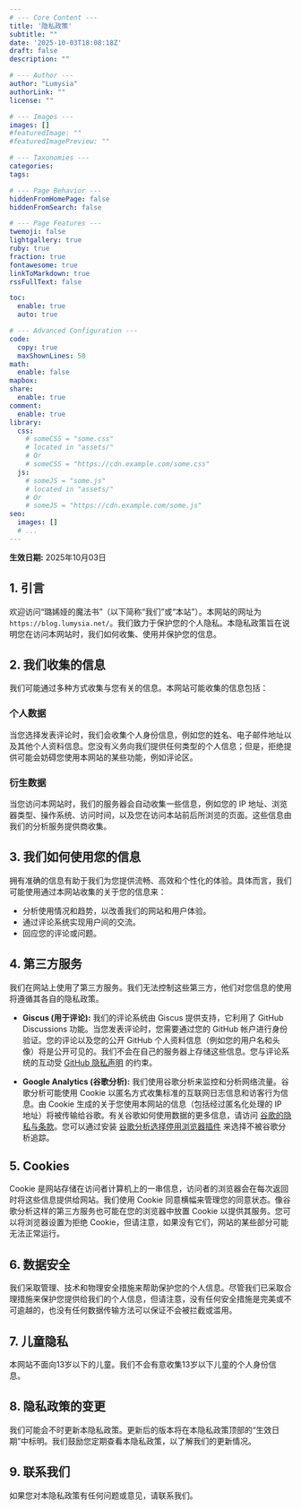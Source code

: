 ```yaml
---
# --- Core Content ---
title: '隐私政策'
subtitle: ""
date: '2025-10-03T18:08:18Z'
draft: false
description: ""

# --- Author ---
author: "Lumysia"
authorLink: ""
license: ""

# --- Images ---
images: []
#featuredImage: ""
#featuredImagePreview: ""

# --- Taxonomies ---
categories:
tags:

# --- Page Behavior ---
hiddenFromHomePage: false
hiddenFromSearch: false

# --- Page Features ---
twemoji: false
lightgallery: true
ruby: true
fraction: true
fontawesome: true
linkToMarkdown: true
rssFullText: false

toc:
  enable: true
  auto: true

# --- Advanced Configuration ---
code:
  copy: true
  maxShownLines: 50
math:
  enable: false
mapbox:
share:
  enable: true
comment:
  enable: true
library:
  css:
    # someCSS = "some.css"
    # located in "assets/"
    # Or
    # someCSS = "https://cdn.example.com/some.css"
  js:
    # someJS = "some.js"
    # located in "assets/"
    # Or
    # someJS = "https://cdn.example.com/some.js"
seo:
  images: []
  # ...
---
```


**生效日期:** 2025年10月03日

## 1. 引言

欢迎访问“璐㛓娅的魔法书”（以下简称“我们”或“本站”）。本网站的网址为 `https://blog.lumysia.net/`。我们致力于保护您的个人隐私。本隐私政策旨在说明您在访问本网站时，我们如何收集、使用并保护您的信息。

## 2. 我们收集的信息

我们可能通过多种方式收集与您有关的信息。本网站可能收集的信息包括：

### 个人数据

当您选择发表评论时，我们会收集个人身份信息，例如您的姓名、电子邮件地址以及其他个人资料信息。您没有义务向我们提供任何类型的个人信息；但是，拒绝提供可能会妨碍您使用本网站的某些功能，例如评论区。

### 衍生数据

当您访问本网站时，我们的服务器会自动收集一些信息，例如您的 IP 地址、浏览器类型、操作系统、访问时间，以及您在访问本站前后所浏览的页面。这些信息由我们的分析服务提供商收集。

## 3. 我们如何使用您的信息

拥有准确的信息有助于我们为您提供流畅、高效和个性化的体验。具体而言，我们可能使用通过本网站收集的关于您的信息来：

- 分析使用情况和趋势，以改善我们的网站和用户体验。
- 通过评论系统实现用户间的交流。
- 回应您的评论或问题。

## 4. 第三方服务

我们在网站上使用了第三方服务。我们无法控制这些第三方，他们对您信息的使用将遵循其各自的隐私政策。

- **Giscus (用于评论):** 我们的评论系统由 Giscus 提供支持，它利用了 GitHub Discussions 功能。当您发表评论时，您需要通过您的 GitHub 帐户进行身份验证。您的评论以及您的公开 GitHub 个人资料信息（例如您的用户名和头像）将是公开可见的。我们不会在自己的服务器上存储这些信息。您与评论系统的互动受 [GitHub 隐私声明](https://docs.github.com/zh/site-policy/privacy-policies/github-privacy-statement) 的约束。

- **Google Analytics (谷歌分析):** 我们使用谷歌分析来监控和分析网络流量。谷歌分析可能使用 Cookie 以匿名方式收集标准的互联网日志信息和访客行为信息。由 Cookie 生成的关于您使用本网站的信息（包括经过匿名化处理的 IP 地址）将被传输给谷歌。有关谷歌如何使用数据的更多信息，请访问 [谷歌的隐私与条款](https://policies.google.com/privacy?hl=zh-CN)。您可以通过安装 [谷歌分析选择停用浏览器插件](https://tools.google.com/dlpage/gaoptout) 来选择不被谷歌分析追踪。

## 5. Cookies

Cookie 是网站存储在访问者计算机上的一串信息，访问者的浏览器会在每次返回时将这些信息提供给网站。我们使用 Cookie 同意横幅来管理您的同意状态。像谷歌分析这样的第三方服务也可能在您的浏览器中放置 Cookie 以提供其服务。您可以将浏览器设置为拒绝 Cookie，但请注意，如果没有它们，网站的某些部分可能无法正常运行。

## 6. 数据安全

我们采取管理、技术和物理安全措施来帮助保护您的个人信息。尽管我们已采取合理措施来保护您提供给我们的个人信息，但请注意，没有任何安全措施是完美或不可逾越的，也没有任何数据传输方法可以保证不会被拦截或滥用。

## 7. 儿童隐私

本网站不面向13岁以下的儿童。我们不会有意收集13岁以下儿童的个人身份信息。

## 8. 隐私政策的变更

我们可能会不时更新本隐私政策。更新后的版本将在本隐私政策顶部的“生效日期”中标明。我们鼓励您定期查看本隐私政策，以了解我们的更新情况。

## 9. 联系我们

如果您对本隐私政策有任何问题或意见，请联系我们。
